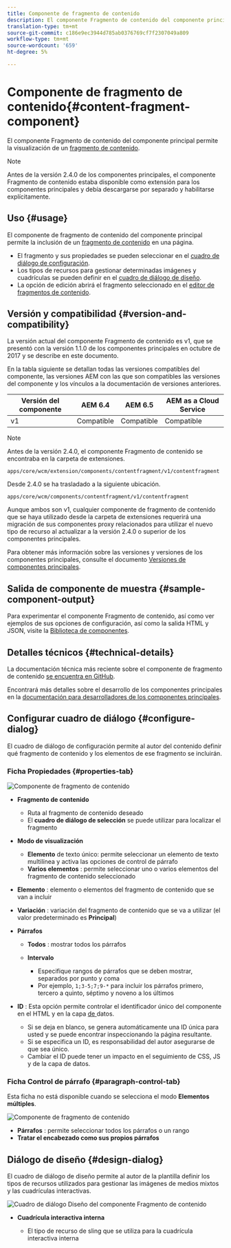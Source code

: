 ```yaml
---
title: Componente de fragmento de contenido
description: El componente Fragmento de contenido del componente principal permite la visualización de un fragmento de contenido.
translation-type: tm+mt
source-git-commit: c186e9ec3944d785ab0376769cf7f2307049a809
workflow-type: tm+mt
source-wordcount: '659'
ht-degree: 5%

---
```



# Componente de fragmento de contenido{#content-fragment-component}

El componente Fragmento de contenido del componente principal permite la visualización de un [fragmento de contenido](https://docs.adobe.com/content/help/en/experience-manager-cloud-service/assets/content-fragments/content-fragments.html).

>[!NOTE]
>
>Antes de la versión 2.4.0 de los componentes principales, el componente Fragmento de contenido estaba disponible como extensión para los componentes principales y debía descargarse por separado y habilitarse explícitamente.

## Uso {#usage}

El componente de fragmento de contenido del componente principal permite la inclusión de un [fragmento de contenido](https://docs.adobe.com/content/help/en/experience-manager-cloud-service/assets/content-fragments/content-fragments.html) en una página.

* El fragmento y sus propiedades se pueden seleccionar en el [cuadro de diálogo de configuración](#configure-dialog).
* Los tipos de recursos para gestionar determinadas imágenes y cuadrículas se pueden definir en el [cuadro de diálogo de diseño](#design-dialog).
* La opción de edición abrirá el fragmento seleccionado en el [editor de fragmentos de contenido](https://docs.adobe.com/content/help/en/experience-manager-cloud-service/assets/content-fragments/content-fragments-variations.html).

## Versión y compatibilidad {#version-and-compatibility}

La versión actual del componente Fragmento de contenido es v1, que se presentó con la versión 1.1.0 de los componentes principales en octubre de 2017 y se describe en este documento.

En la tabla siguiente se detallan todas las versiones compatibles del componente, las versiones AEM con las que son compatibles las versiones del componente y los vínculos a la documentación de versiones anteriores.

| Versión del componente | AEM 6.4   | AEM 6.5 | AEM as a Cloud Service |
|--- |--- |---|---|
| v1 | Compatible | Compatible | Compatible |

>[!NOTE]
>
>Antes de la versión 2.4.0, el componente Fragmento de contenido se encontraba en la carpeta de extensiones.
>
> `apps/core/wcm/extension/components/contentfragment/v1/contentfragment`
> 
>Desde 2.4.0 se ha trasladado a la siguiente ubicación.
>
>`apps/core/wcm/components/contentfragment/v1/contentfragment`
>
>Aunque ambos son v1, cualquier componente de fragmento de contenido que se haya utilizado desde la carpeta de extensiones requerirá una migración de sus componentes proxy relacionados para utilizar el nuevo tipo de recurso al actualizar a la versión 2.4.0 o superior de los componentes principales.

Para obtener más información sobre las versiones y versiones de los componentes principales, consulte el documento [Versiones de componentes principales](/help/versions.md).

## Salida de componente de muestra {#sample-component-output}

Para experimentar el componente Fragmento de contenido, así como ver ejemplos de sus opciones de configuración, así como la salida HTML y JSON, visite la [Biblioteca de componentes](https://adobe.com/go/aem_cmp_library_cf).

## Detalles técnicos {#technical-details}

La documentación técnica más reciente sobre el componente de fragmento de contenido [se encuentra en GitHub](https://adobe.com/go/aem_cmp_tech_cf_v1).

Encontrará más detalles sobre el desarrollo de los componentes principales en la [documentación para desarrolladores de los componentes principales](/help/developing/overview.md).

## Configurar cuadro de diálogo {#configure-dialog}

El cuadro de diálogo de configuración permite al autor del contenido definir qué fragmento de contenido y los elementos de ese fragmento se incluirán.

### Ficha Propiedades {#properties-tab}

![Componente de fragmento de contenido](/help/assets/content-fragment-edit-properties.png)

* **Fragmento de contenido**

   * Ruta al fragmento de contenido deseado
   * El **cuadro de diálogo de selección** se puede utilizar para localizar el fragmento

* **Modo de visualización**
   * **Elemento**  de texto único: permite seleccionar un elemento de texto multilínea y activa las opciones de control de párrafo
   * **Varios elementos** : permite seleccionar uno o varios elementos del fragmento de contenido seleccionado
* **Elemento** : elemento o elementos del fragmento de contenido que se van a incluir
* **Variación** : variación del fragmento de contenido que se va a utilizar (el valor predeterminado es  **Principal**)

* **Párrafos**

   * **Todos** : mostrar todos los párrafos
   * **Intervalo**

      * Especifique rangos de párrafos que se deben mostrar, separados por punto y coma
      * Por ejemplo, `1;3-5;7;9-*` para incluir los párrafos primero, tercero a quinto, séptimo y noveno a los últimos
* **ID** : Esta opción permite controlar el identificador único del componente en el HTML y en la capa [ de ](/help/developing/data-layer/overview.md)datos.
   * Si se deja en blanco, se genera automáticamente una ID única para usted y se puede encontrar inspeccionando la página resultante.
   * Si se especifica un ID, es responsabilidad del autor asegurarse de que sea único.
   * Cambiar el ID puede tener un impacto en el seguimiento de CSS, JS y de la capa de datos.

### Ficha Control de párrafo {#paragraph-control-tab}

Esta ficha no está disponible cuando se selecciona el modo **Elementos múltiples**.

![Componente de fragmento de contenido](/help/assets/content-fragment-edit-paragraph.png)

* **Párrafos** : permite seleccionar todos los párrafos o un rango
* **Tratar el encabezado como sus propios párrafos**

## Diálogo de diseño {#design-dialog}

El cuadro de diálogo de diseño permite al autor de la plantilla definir los tipos de recursos utilizados para gestionar las imágenes de medios mixtos y las cuadrículas interactivas.

![Cuadro de diálogo Diseño del componente Fragmento de contenido](/help/assets/content-fragment-design.png)

* **Cuadrícula interactiva interna**

   * El tipo de recurso de sling que se utiliza para la cuadrícula interactiva interna

